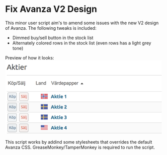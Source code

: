 # Fix Avanza V2 Design

This minor user script aim's to amend some issues with the new V2 design of Avanza. The following tweaks is included:

* Dimmed buy/sell button in the stock list
* Alternately colored rows in the stock list (even rows has a light grey tone)

Preview of how it looks:
![Alt text](fix-avanza-v2.png?raw=true "Title")

This script works by addind some stylesheets that overrides the default Avanza CSS. GreaseMonkey/TamperMonkey is required to run the script.


